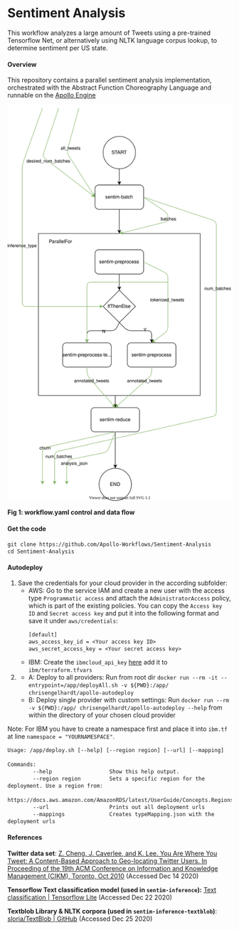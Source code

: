 # Sentiment Analysis

This workflow analyzes a large amount of Tweets using a pre-trained Tensorflow Net, or alternatively using NLTK language corpus lookup, to determine sentiment per US state.

#### Overview

This repository contains a parallel sentiment analysis implementation, orchestrated with the Abstract Function Choreography Language and runnable on the [Apollo Engine](https://github.com/Apollo-Core)


![workflow diagram](./diagrams/workflow-slim.svg)

**Fig 1: workflow.yaml control and data flow**



#### Get the code

```
git clone https://github.com/Apollo-Workflows/Sentiment-Analysis
cd Sentiment-Analysis
```


#### Autodeploy
1. Save the credentials for your cloud provider in the according subfolder:
   - AWS: Go to the service IAM and create a new user with the access type `Programmatic access` and attach the `AdministratorAccess` policy, which is part of the existing policies. You can copy the `Access key ID` and `Secret access key` and put it into the following format and save it under `aws/credentials`:
        ```
        [default]
        aws_access_key_id = <Your access key ID>
        aws_secret_access_key = <Your secret access key>
        ```
   - IBM: Create the `ibmcloud_api_key` [here](https://cloud.ibm.com/iam/apikeys) add it to `ibm/terraform.tfvars`
2. 
   - A: Deploy to all providers:
        Run from root dir `docker run --rm -it --entrypoint=/app/deployAll.sh -v ${PWD}:/app/ chrisengelhardt/apollo-autodeploy`
   - B: Deploy single provider with custom settings:
        Run `docker run --rm -v ${PWD}:/app/ chrisengelhardt/apollo-autodeploy --help` from within the directory of your chosen cloud provider

Note: For IBM you have to create a namespace first and place it into `ibm.tf` at line `namespace = "YOURNAMESPACE"`.

```
Usage: /app/deploy.sh [--help] [--region region] [--url] [--mapping]

Commands:
        --help                  Show this help output.
        --region region         Sets a specific region for the deployment. Use a region from:
                                https://docs.aws.amazon.com/AmazonRDS/latest/UserGuide/Concepts.RegionsAndAvailabilityZones.html
        --url                   Prints out all deployment urls
        --mappings              Creates typeMapping.json with the deployment urls
```


#### References

**Twitter data set**: [Z. Cheng, J. Caverlee, and K. Lee. You Are Where You Tweet: A Content-Based Approach to Geo-locating Twitter Users. In Proceeding of the 19th ACM Conference on Information and Knowledge Management (CIKM), Toronto, Oct 2010](https://archive.org/details/twitter_cikm_2010) (Accessed Dec 14 2020)

**Tensorflow Text classification model (used in `sentim-inference`):** [Text classification | Tensorflow Lite](https://www.tensorflow.org/lite/models/text_classification/overview) (Accessed Dec 22 2020)

**Textblob Library & NLTK corpora (used in `sentim-inference-textblob`)**: [sloria/TextBlob | GitHub](https://github.com/sloria/textblob) (Accessed Dec 25 2020)
